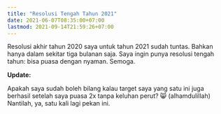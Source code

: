```yaml
---
title: "Resolusi Tengah Tahun 2021"
date: 2021-06-07T08:35:00+07:00
lastmod: 2021-09-14T21:59:26+07:00
---
```


Resolusi akhir tahun 2020 saya untuk tahun 2021 sudah tuntas. Bahkan hanya dalam sekitar tiga bulanan saja. Saya ingin punya resolusi tengah tahun: bisa puasa dengan nyaman. Semoga.

**Update:**

Apakah saya sudah boleh bilang kalau target saya yang satu ini juga berhasil setelah saya puasa 2x tanpa keluhan perut? :smile_cat: (alhamdulillah) Nantilah, ya, satu kali lagi pekan ini.
